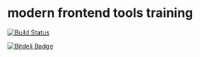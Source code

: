 # modern frontend tools training

[![Build Status](https://travis-ci.org/ducin/modern-frontend-tools-training.svg?branch=master)](https://travis-ci.org/ducin/modern-frontend-tools-training)



[![Bitdeli Badge](https://d2weczhvl823v0.cloudfront.net/ducin/modern-frontend-tools-training/trend.png)](https://bitdeli.com/free "Bitdeli Badge")

